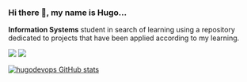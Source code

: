 ### Hi there 👋, my name is Hugo...
**Information Systems** student in search of learning using a repository dedicated to projects that have been applied according to my learning.

<a href="mailto:felomeno8@gmail.com"><img src="https://img.shields.io/badge/Gmail-D14836?style=for-the-badge&logo=gmail&logoColor=white"></a>
<a href="https://www.linkedin.com/in/hugo-leonardo-ti/"><img src="https://img.shields.io/badge/LinkedIn-0077B5?style=for-the-badge&logo=linkedin&logoColor=white"></a>

[![hugodevops GitHub stats](https://github-readme-stats.vercel.app/api?username=hugodevops&show_icons=true&theme=radical)](https://github.com/hugodevops/github-readme-stats)
